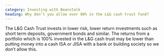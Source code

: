 ```yaml
---
category: Investing with Beanstalk
heading: Why don’t you allow over 80% in the L&G cash trust fund?
---
```


The L&G Cash Trust invests in lower risk, lower return investments such as short term deposits, government bonds and similar. The returns from a portfolio which is 100% invested in the L&G cash trust may be lower than putting money into a cash ISA or JISA with a bank or building society so we don’t allow this.